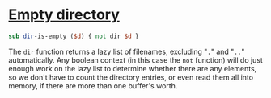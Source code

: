 [1]: http://rosettacode.org/wiki/Empty_directory

# [Empty directory][1]

```perl
sub dir-is-empty ($d) { not dir $d }
```


The `dir` function returns a lazy list of filenames, excluding "`.`" and "`..`" automatically. Any boolean context (in this case the `not` function) will do just enough work on the lazy list to determine whether there are any elements, so we don't have to count the directory entries, or even read them all into memory, if there are more than one buffer's worth.